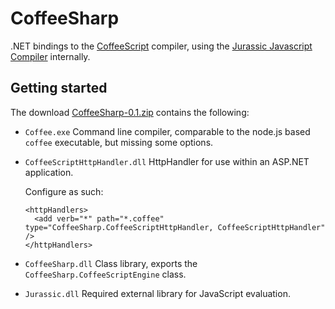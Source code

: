 CoffeeSharp
===========

.NET bindings to the [CoffeeScript][1] compiler, using the [Jurassic Javascript Compiler][2] internally.

Getting started
---------------

The download [CoffeeSharp-0.1.zip][3] contains the following:

  - `Coffee.exe` Command line compiler, comparable to the node.js based `coffee` executable, but missing some options.
  - `CoffeeScriptHttpHandler.dll` HttpHandler for use within an ASP.NET application.

    Configure as such:

        <httpHandlers>
          <add verb="*" path="*.coffee" type="CoffeeSharp.CoffeeScriptHttpHandler, CoffeeScriptHttpHandler" />
        </httpHandlers>

  - `CoffeeSharp.dll` Class library, exports the `CoffeeSharp.CoffeeScriptEngine` class.
  - `Jurassic.dll` Required external library for JavaScript evaluation.

[1]: http://coffeescript.org/
[2]: http://jurassic.codeplex.com/
[3]: https://github.com/downloads/tomlokhorst/CoffeeSharp/CoffeeSharp-0.1.zip
